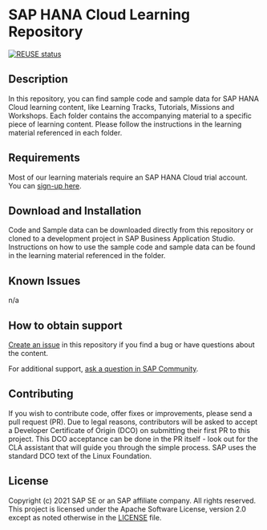 # SAP HANA Cloud Learning Repository
[![REUSE status](https://api.reuse.software/badge/github.com/SAP-samples/hana-cloud-learning)](https://api.reuse.software/info/github.com/SAP-samples/hana-cloud-learning)

## Description
In this repository, you can find sample code and sample data for SAP HANA Cloud learning content, like Learning Tracks, Tutorials, Missions and Workshops.
Each folder contains the accompanying material to a specific piece of learning content. Please follow the instructions in the learning material referenced in each folder.

## Requirements
Most of our learning materials require an SAP HANA Cloud trial account. You can [sign-up here](https://www.sap.com/cmp/td/sap-hana-cloud-trial.html).

## Download and Installation
Code and Sample data can be downloaded directly from this repository or cloned to a development project in SAP Business Application Studio. Instructions on how to use the sample code and sample data can be found in the learning material referenced in the folder.

## Known Issues
n/a

## How to obtain support

[Create an issue](https://github.com/SAP-samples/hana-cloud-learning/issues) in this repository if you find a bug or have questions about the content.
 
For additional support, [ask a question in SAP Community](https://answers.sap.com/questions/ask.html).

## Contributing
If you wish to contribute code, offer fixes or improvements, please send a pull request (PR). Due to legal reasons, contributors will be asked to accept a Developer Certificate of Origin (DCO) on submitting their first PR to this project. This DCO acceptance can be done in the PR itself - look out for the CLA assistant that will guide you through the simple process. SAP uses the standard DCO text of the Linux Foundation.

## License
Copyright (c) 2021 SAP SE or an SAP affiliate company. All rights reserved. This project is licensed under the Apache Software License, version 2.0 except as noted otherwise in the [LICENSE](LICENSES/Apache-2.0.txt) file.
